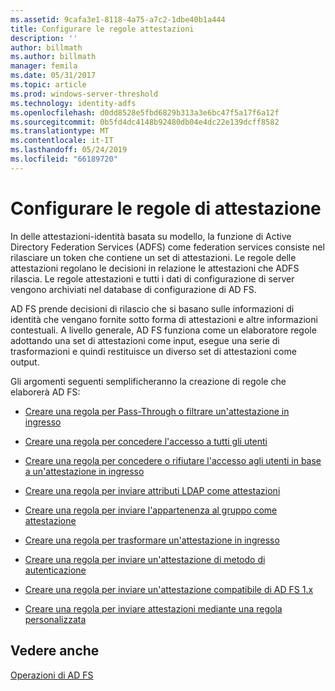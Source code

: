 ```yaml
---
ms.assetid: 9cafa3e1-8118-4a75-a7c2-1dbe40b1a444
title: Configurare le regole attestazioni
description: ''
author: billmath
ms.author: billmath
manager: femila
ms.date: 05/31/2017
ms.topic: article
ms.prod: windows-server-threshold
ms.technology: identity-adfs
ms.openlocfilehash: d0dd8528e5fbd6829b313a3e6bc47f5a17f6a12f
ms.sourcegitcommit: 0b5fd4dc4148b92480db04e4dc22e139dcff8582
ms.translationtype: MT
ms.contentlocale: it-IT
ms.lasthandoff: 05/24/2019
ms.locfileid: "66189720"
---
```

# <a name="configure-claim-rules"></a>Configurare le regole di attestazione

In delle attestazioni\-identità basata su modello, la funzione di Active Directory Federation Services \(ADFS\) come federation services consiste nel rilasciare un token che contiene un set di attestazioni. Le regole delle attestazioni regolano le decisioni in relazione le attestazioni che ADFS rilascia. Le regole attestazioni e tutti i dati di configurazione di server vengono archiviati nel database di configurazione di AD FS.  
  
AD FS prende decisioni di rilascio che si basano sulle informazioni di identità che vengano fornite sotto forma di attestazioni e altre informazioni contestuali. A livello generale, AD FS funziona come un elaboratore regole adottando una set di attestazioni come input, esegue una serie di trasformazioni e quindi restituisce un diverso set di attestazioni come output. 

Gli argomenti seguenti semplificheranno la creazione di regole che elaborerà AD FS: 
  
-   [Creare una regola per Pass-Through o filtrare un'attestazione in ingresso](Create-a-Rule-to-Pass-Through-or-Filter-an-Incoming-Claim.md)  
  
-   [Creare una regola per concedere l'accesso a tutti gli utenti](Create-a-Rule-to-Permit-All-Users.md)  
  
-   [Creare una regola per concedere o rifiutare l'accesso agli utenti in base a un'attestazione in ingresso](Create-a-Rule-to-Permit-or-Deny-Users-Based-on-an-Incoming-Claim.md)  
  
-   [Creare una regola per inviare attributi LDAP come attestazioni](Create-a-Rule-to-Send-LDAP-Attributes-as-Claims.md)  
  
-   [Creare una regola per inviare l'appartenenza al gruppo come attestazione](Create-a-Rule-to-Send-Group-Membership-as-a-Claim.md)  
  
-   [Creare una regola per trasformare un'attestazione in ingresso](Create-a-Rule-to-Transform-an-Incoming-Claim.md)  
  
-   [Creare una regola per inviare un'attestazione di metodo di autenticazione](Create-a-Rule-to-Send-an-Authentication-Method-Claim.md) 
-   [Creare una regola per inviare un'attestazione compatibile di AD FS 1.x](Create-a-Rule-to-Send-an-AD-FS-1x-Compatible-Claim.md) 
  
-   [Creare una regola per inviare attestazioni mediante una regola personalizzata](Create-a-Rule-to-Send-Claims-Using-a-Custom-Rule.md)  

## <a name="see-also"></a>Vedere anche  
[Operazioni di AD FS](../../ad-fs/AD-FS-2016-Operations.md) 
